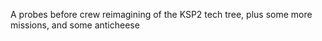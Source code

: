 A probes before crew reimagining of the KSP2 tech tree, plus some more missions, and some anticheese
